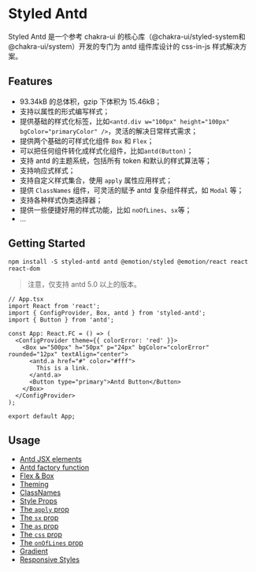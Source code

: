 # Styled Antd

Styled Antd 是一个参考 chakra-ui 的核心库（@chakra-ui/styled-system和@chakra-ui/system）开发的专门为 antd 组件库设计的 css-in-js 样式解决方案。

## Features

- 93.34kB 的总体积，gzip 下体积为 15.46kB；
- 支持以属性的形式编写样式；
- 提供基础的样式化标签，比如`<antd.div w="100px" height="100px" bgColor="primaryColor" />`，灵活的解决日常样式需求；
- 提供两个基础的可样式化组件 `Box` 和 `Flex`；
- 可以把任何组件转化成样式化组件，比如`antd(Button)`；
- 支持 antd 的主题系统，包括所有 token 和默认的样式算法等；
- 支持响应式样式；
- 支持自定义样式集合，使用 `apply` 属性应用样式；
- 提供 `ClassNames` 组件，可灵活的赋予 antd 复杂组件样式，如 `Modal` 等；
- 支持各种样式伪类选择器；
- 提供一些便捷好用的样式功能，比如 `noOfLines`、`sx`等；
- ...

## Getting Started

```shell
npm install -S styled-antd antd @emotion/styled @emotion/react react react-dom
```

> 注意，仅支持 antd 5.0 以上的版本。

```tsx
// App.tsx
import React from 'react';
import { ConfigProvider, Box, antd } from 'styled-antd';
import { Button } from 'antd';

const App: React.FC = () => (
  <ConfigProvider theme={{ colorError: 'red' }}>
    <Box w="500px" h="50px" p="24px" bgColor="colorError" rounded="12px" textAlign="center">
      <antd.a href="#" color="#fff">
        This is a link.
      </antd.a>
      <Button type="primary">Antd Button</Button>
    </Box>
  </ConfigProvider>
);

export default App;
```

## Usage

- [Antd JSX elements](./docs/antd-jsx-elements.md)
- [Antd factory function](./docs/antd-factory-function.md)
- [Flex & Box](./docs/flex-box.md)
- [Theming](./docs/theming.md)
- [ClassNames](./docs/class-names.md)
- [Style Props](./docs/style-props.md)
- [The `apply` prop](./docs/the-apply-prop.md)
- [The `sx` prop](./docs/the-sx-prop.md)
- [The `as` prop](./docs/the-as-prop.md)
- [The `css` prop](./docs/the-css-prop.md)
- [The `onOfLines` prop](./docs/the-onOfLines-prop.md)
- [Gradient](./docs/gradient.md)
- [Responsive Styles](./docs/responsive-styles.md)
